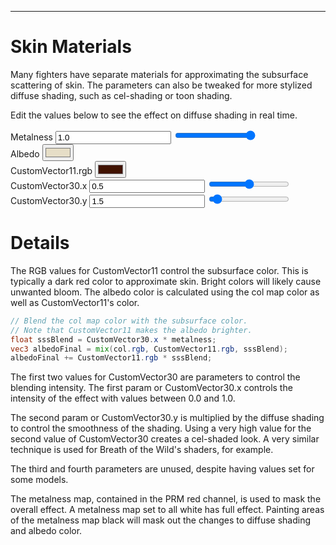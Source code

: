 ---
# Skin Materials
Many fighters have separate materials for approximating the subsurface scattering of skin.
The parameters can also be tweaked for more stylized diffuse shading, such as cel-shading or toon shading.

<style>
    #imgCanvas {
        width: 100%;
        height: 100%;
    }
</style>

<div class="container">
    <div class="col-md-5">
        <canvas id="imgCanvas"></canvas>
    </div>
    <div class="col">
        <form id="form-horizontal">
            <div class="form-group row">
                <p>Edit the values below to see the effect on diffuse shading in real time.</p>
            </div>
            <div class="form-group row justify-content-end">
                <label for="metalness" class="col-sm-5 col-form-label">Metalness</label>
                <input type="text" value="1.0" name="metalness" id="metalnessText" class="col-sm-2 col-md-1">
                <input type="range" value="1.0" min="0.0" max="1.0" step="0.001" name="metalness" id="metalness"
                    class="col">
            </div>
            <div class="form-group row justify-content-end">
                <label for="albedo" class="col-sm-5 col-form-label">Albedo</label>
                <input type="color" name="albedo" id="albedo" value="#E6DEC7" class="col-sm-2 col-md-1">
                <div class="col"></div>
            </div>
            <div class="form-group row justify-content-end">
                <label for="customVector11" class="col-sm-5 col-form-label">CustomVector11.rgb</label>
                <input type="color" name="customVector11" id="customVector11" value="#401200" class="col-sm-2 col-md-1">
                <div class="col"></div>
            </div>
            <div class="form-group row justify-content-end">
                <label for="customVector30x" class="col-sm-5 col-form-label">CustomVector30.x</label>
                <input type="text" value="0.5" name="customVector30x" id="customVector30xText"
                    class="col-sm-2 col-md-1">
                <input type="range" value="0.5" min="0.0" max="1.0" step="0.001" name="customVector30x"
                    id="customVector30x" class="col">
            </div>
            <div class="form-group row justify-content-end">
                <label for="customVector30y" class="col-sm-5 col-form-label">CustomVector30.y</label>
                <input type="text" value="1.5" name="customVector30y" id="customVector30yText" class="col-sm-2 col-md-1">
                <input type="range" value="1.5" min="0.0" max="30.0" step="0.01" name="customVector30y"
                    id="customVector30y" class="col">
            </div>
        </form>
    </div>
</div>


# Details
The RGB values for CustomVector11 control the subsurface color. This is typically a dark red color to approximate skin.
Bright colors will likely cause unwanted bloom.
The albedo color is calculated using the col map color as well as CustomVector11's color.

```glsl
// Blend the col map color with the subsurface color.
// Note that CustomVector11 makes the albedo brighter.
float sssBlend = CustomVector30.x * metalness;
vec3 albedoFinal = mix(col.rgb, CustomVector11.rgb, sssBlend);
albedoFinal += CustomVector11.rgb * sssBlend;
```

The first two values for CustomVector30 are parameters to control the blending intensity.
The first param or CustomVector30.x controls the intensity of the effect with values between 0.0 and 1.0.

The second param or CustomVector30.y is multiplied by the diffuse shading to control the smoothness of the shading.
Using a very high value for the second value of CustomVector30 creates a cel-shaded look. A very similar technique is
used for Breath of the Wild's shaders, for example.

The third and fourth parameters are unused, despite having values set for some models.

The metalness map, contained in the PRM red channel, is used to mask the overall effect. A metalness map set to all
white has full effect. Painting areas of the metalness map black
will mask out the changes to diffuse shading and albedo color.

<script type="module">
    import { SssDemo } from "./assets/javascript/skin_materials.js";
    const imgCanvas = document.getElementById("imgCanvas");

    const albedo = document.getElementById("albedo");
    const customVector11 = document.getElementById("customVector11");
    const metalness = document.getElementById("metalness");
    const customVector30x = document.getElementById("customVector30x");
    const customVector30y = document.getElementById("customVector30y");

    const getRangeValue = function (range) { return parseFloat(range.value); };

    const demo = new SssDemo(window, imgCanvas,
        albedo.value,
        customVector11.value,
        getRangeValue(customVector30x),
        getRangeValue(customVector30y),
        getRangeValue(metalness));

    albedo.addEventListener("input", function () {
        demo.updateAlbedo(albedo.value);
    });

    customVector11.addEventListener("input", function () {
        demo.updateCustomVector11(customVector11.value);
    });

    const metalnessText = document.getElementById("metalnessText");
    metalnessText.addEventListener("input", function () {
        metalness.value = metalnessText.value;
        demo.updateMetalness(parseFloat(metalnessText.value));
    });
    metalness.addEventListener("input", function () {
        demo.updateMetalness(getRangeValue(metalness));
        metalnessText.value = metalness.value;
    });

    const customVector30xText = document.getElementById("customVector30xText");
    customVector30x.addEventListener("input", function () {
        customVector30xText.value = customVector30x.value;
        demo.updateCustomVector30x(getRangeValue(customVector30x));
    });
    customVector30xText.addEventListener("input", function () {
        customVector30x.value = customVector30xText.value;
        demo.updateCustomVector30x(parseFloat(customVector30xText.value));
    });

    const customVector30yText = document.getElementById("customVector30yText");
    customVector30y.addEventListener("input", function () {
        customVector30yText.value = customVector30y.value;
        demo.updateCustomVector30y(getRangeValue(customVector30y, 30));
    });
    customVector30yText.addEventListener("input", function () {
        customVector30y.value = customVector30yText.value;
        demo.updateCustomVector30y(parseFloat(customVector30yText.value));
    });
</script>